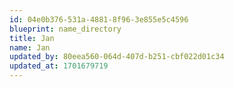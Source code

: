 ```yaml
---
id: 04e0b376-531a-4881-8f96-3e855e5c4596
blueprint: name_directory
title: Jan
name: Jan
updated_by: 80eea560-064d-407d-b251-cbf022d01c34
updated_at: 1701679719
---
```

